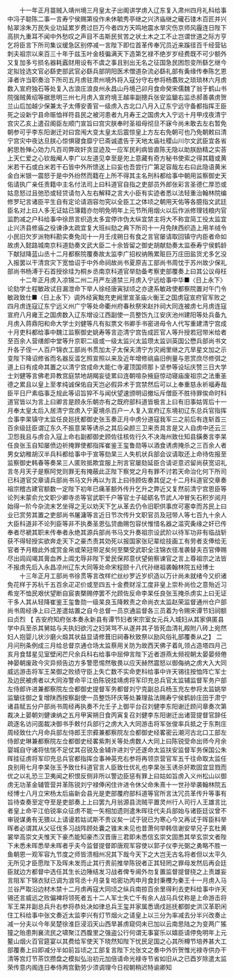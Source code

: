<!-- { "loadSidebar": true } -->
　　十一年正月苗贼入靖州境三月皇太子出阁讲学虏入辽东复入肃州四月礼科给事中冯子聪陈二事一言寿宁侯赐第役作未休毓秀亭继之兴济庙继之礲石镂木百匠并兴帖翠涂朱万民失业功延累岁费过巨万今者四方天鸣地震水旱灾伤京师风霾连日陛下高拱九重耳不闻中外愁叹之声目不击斯民贫苦之状土木之工不止岂谓世道之际方亨乞将臣言下所司集议缓急区别停减一言陛下即位首革传奉冗员近来蹊径百千经营钻刺夫祖宗以来百三十年于兹玉叶金枝徧满天下造第乞禄不绝岁岁经费既不可少额外又复加多亏损名器耗蠧财用设有不虞之事且别出无名之征国急民困怨变所繇乞继今定拟铨选文官必繇吏部武官必繇兵部阴阳医术僧道杂流必繇礼部有夤缘传奉陈乞恩泽者许当职奏治下所司五月虏驻肃州境外将入寇分守右参将杨翥败之琐琐林六月虏数入宣府独石等处复入古浪庄浪良州永昌山丹境己卯月食命癸宋儒魏了翁于鹤山书院强贼黄绍等据思明三州七月虏入宣府境王越率副摠兵张安监鎗右监丞郝善袭虏贺兰山后加越少保兼太子太傅安善官一级虏入古北口八月入辽东宁远守备都指挥王臣死之设新宁县命赈恤祥符县民之被河患者九月寿王之国虏大入宁远十月甲戌夜清宁宫灾乙亥上遣召阁臣左顺门宣旨曰宫灾朕奉时圣祖母彻旦不寐今尚未敢去左右暂免朝参可乎李东阳谢迁对曰宫闱大变太皇太后震惊皇上方左右免朝可也乃免朝敕曰清宁宫灾中夜达旦朕心惊惧寝食靡宁巳斋诚遣告于天地太庙社稷山川尔文武臣宜各省躬思咎殚心効力凡百司弊政奸贪显迹及一应军民利病皆直陈无隐以助朕励精之实荅上天仁爱之心钦哉阉人李广以左道见幸至是夗上意藏有奇方秘书使索之得其籍或黄米若干石或白米若干石皆中外所馈送上曰妄也吾尝行广第足容哉左右曰此隐语黄米金白米银一震怒于是中外纷然而籍在上所不得其主名刑科都给事中朝用监察御史天佑请执广亲任责籍中主名付法司上曰科道官自指之吏部员外郎张彩言圣德仁厚恐或姑息怒过且弛恐或轻贷请勿入左右解释之言大小臣有实迹者悉以法轻重治翰林院编修罗玘言诸臣平生自有定论请涵容勿究以全臣工之体顷之朝用天佑等各臆指文武廷臣名对上曰人多无证姑已簿籍亦勿明免明年上元节所用烟火以后作派修理钱粮内官监酌减之户科给事中徐昂言织造太多宜停诈伪太纵宜禁主将大不称宜简工役太监宜止兴济县修庙之役谏诤太疏宜复大班纠劾之典下所司十一月免陕西织造上用羊绒令小民旧欠岁派物料勘实奏免闰十一月壬戌朔日有食之言官屡请取回镇守内臣者命如故虏入懿路城南京科道劾奏文武大臣二十余皆留之御史胡献劾奏太监泰寿宁侯鹤龄下献狱降蓝山丞十二月都察院覆奏故太监李广招权纳贿累赃巨万庄田盐货尤多乞没入报罢以干清宫灾下宽恤诏于中外命祠故尚书夏原吉工部尚书周忱于苏州故少保礼部尚书杨溥于石首授徐珪为桐乡丞南京科道官举劾备考察吏部覆奏上曰其公议母枉 
　　十二年正月虏入凉锦二州二月严左道禁三月虏入宁远给事中华■〈日上永下〉论劾学士程敏政试目漏泄命下举人徐经唐寅狱顷之亦逮系敏政使都察院置对午门令敏政致仕■〈日上永下〉调外经寅黜充吏阙里宣圣庙火衡王之国虏寇宣府官军败之四月虏连寇辽东宁远义州广宁等处命衢州府春秋祭宋赵抃祠大同连被虏七月虏连寇宣府八月雍王之国虏数入辽东增设江西副使一员整饬九江安庆池州建阳等处兵备九月虏入蒋鼎阳和命大学士刘健等凡有拟票文书卿手书密进毋令人代写重建清宁宫成十月吏科都给事中魏江监察御史姚寿等言迩清宁宫告成匠官人等升授若冠带米给者至百余人营缮郎中堂等升京职二级或一级太监兴太监瓒太监训英国公懋兵部尚书文升各子侄一人百户锦衣工部尚书贯加太子太保夫清宁方灾阙里继之亢旱星文加之示变陛下降诏修省而名器反滥乞照宣照以来及近年增修祧庙旧例量与恩赏庶尽修弭之道上曰有成命其置之以清宁宫成命大能仁寺灌顶国师那卜坚参等设坛庆赞三日大学士刘健等言佛老异教宫庭禁地胡羯妄徒累曰连朝喧杂掖庭惊动寝庙废祖宗之法重圣德之累且以皇上至孝纯诚保佑自天岂必假异术于宫禁然后可以上奉重慈永祈福寿哉臣平日尸素临事乏规此等诏旨猝不与闻伏望速颁明诏撤坛斥僧臣不胜待罪俟命时科道官皆以为言上曰卿言是顾永乐朝亦有之既府部科道皆极言上曰有旧事姑胥后十一月奉太皇太后入居清宁宫虏入宁夏境杀百户一人复入宣府辽东境初辽东总兵官指挥佥事李杲镇守太监任良廵抚都御史张玉奏正月中虏分道寇我军三之前后有连斩首三百余级廷臣谓辽东久不振意杲等诱杀之其后朵颜三卫来贡具言是又人自虏中还云三卫怨我且与虏合入寇上命右副都御史顾佐往核佐行久不决海州致仕知县鐄奏言李杲任良张玉自知屡偾边祈掩罪使都指挥崔鉴王玺鲁勋等以酒食诱虏掩杀之三百余人者男女幼稚胡汉半兵科都给事中于宣等劾杲三人失机状兵部会议请取还上命待佐报至监察御史韩春等奏杲三人匿败抵欺宜服上刑言官屡劾延臣合请讵意迟留尚获宽诏礼言冬月天子是察阿党则罪无有掩蔽此正陛下察党之月有罪不讨若天命治化何下所司已科道官交章请兵部尚书马文升再以为言上曰待顾佐奏其促之十二月科道官交章奏祖宗稽古建官额数一定陛下初年已痛革额外传升乞升之弊近又复然前清宁宫恩臣等论列未蒙俞允文职少卿寺丞等官武职千户等官士子砥砺名节武人冲冒矢石积岁阅月始得一阶今杂流末艺坐得之无以劝天下乞从革去仍令旧职供事庶可塞幸而苏民上曰业已赏劳其置之吏部尚书屠滽等言近日节次传升文职官员及冠带人等七百九十余人大臣科道非不论列臣等非不执奏圣恩弘贷曲赐包容伏惟惜名器之滥究夤缘之奸已传奉者尽褫其职未传奉者永绝其源兵部尚书马文升奏祖宗设武阶以待军功非有临战斩获不得轻授实欲奔走天下之豪杰责其効死以报国家张玘辈绘技画工有劳者支俸给无官者予月粮此外或赏金帛或荣冠带足矣何至槩受武职全注锦衣径准袭替夫百官俸赐尽出闾阎竭其膏血养上阘冘辱非陛下爱民保邦意伏望俯察谏官之言上尊祖宗之法皆不报虏先后入永昌凉州辽东大同等处命宋程颐十八代孙继祖袭翰林院五经博士 
　　十三年正月工部尚书徐贯等言改样纻丝纱罗近岁织造以万计尚未就绪今又织诸免花样于苏杭千五百余疋疋价或至四五十金费财淫工度非皇上崇朴尚俭之意殆近习希宠不恤民艰伏望断自宸衷槩赐停罢不允顾佐反命李杲任良张玉掩杀虏实上曰无证干多人其从轻降崔鉴王玺鲁勋一级杲良玉降敕责之命尚衣太监赵荣监督通州仓户部尚书周经诤上曰己差遣姑置之自今总督一员京通监督各三员着为令赐宋谭节妇祠额曰贞烈 【 吉安府知府张本奏永新县有谭节妇者宋宗室女元兵入城妇从其家俱匿县学中兵至杀其舅姑与夫执妇欲污之妇哭骂不从遂并其子皆死血清礼殿附八砖上宛然妇人抱婴儿状沙磨火煅其状益显请修葺旧祠春秋致祭以励风俗礼部覆奏从之】 二月问刑条例成三月给总督京通仓场太监蔡用关防为故西天佛子着癿领占造塔四月己亥月食彗星见室壁闲芒尺余兵科右给事中屈伸言陛下近者游燕太频视朝太晏晏频倦神晏朝废政今灾异频告边方多警愿惕然敬畏以应天赫然震怒以御侮纳之虏大入大同威远游击将军王杲御之败绩守臣上失亡数不实命吏科给事中许天锡往按恤阵亡军士及边民被虏者以大同洊警命平江伯陈锐挂靖虏将军印充总兵官太监辅监督军务户部左侍郎许进兼都察院左佥都御史提督军务都督刘宁克副总兵杨玉充左参将太监姚举监鎗往御之复增陕西按察副使一员整饬环庆等处兼理盐法赐寿宁侯鹤龄庄田于肃宁诸县赋五分户部尚书周经再执奏不允壬子上御平台召刘健李东阳谢迁顾问章奏次第裁决上晏朝刘健谏纳之五月甲寅朔日食丙寅复召刘健李东阳谢迁出诸营提督官辞任疏逐名访问面裁决御书手敕付兵部行之虏大入大同游击将军张俊率兵抵之于东荆庄周经致仕六月命兵部左侍郎王宗彛兼都察院左佥都御史经畧密云潮河古北口工部左侍郎史琳兼都察院左佥都御史经畧紫荆关等处虏数人大同上曰陈锐受命出师今月余婴城自守诸将怯惴不足仗其召锐及金辅许进刘宁还遂命太监扶安监督军务保国公朱晖挂征虏将军印充总兵官都指挥佥事神英充右参将再领京营官军五千往命取太监任良别用七月李杲张玉予致仕科道官言人臣致仕优礼也李杲张玉诱杀奸欺固宜显戮而优之以礼恐三卫夷闻之积恨反侧非所以警边臣惩有罪上曰姑如旨虏入义州松山以御虏无功革金辅管营并革陈锐刘宁禄俸闲住许进令休父命朱熹十一世孙举袭翰林院五经博士八月立宋杨太后庙新会县光是吏部覆府部科道等官所言汰冗员革传升等事有旨待查奏至定夺至是吏部奏上上曰罢九月翁源县流贼平置灵州行人司行人王雄言比者皇上命平江伯锐率众征虏不能一矢相加遗则遣朱晖往代夫兵部始与诸臣廷议曾不审锐谋勇有无猥以上请谩若姑试斯不贵议矣一试于锐已为寒心今又再试于晖臣料举晖者必谓其从父征伐多习战阵顾处囊之锥末未见也昔萧何举韩信谢安举兄子玄杜黄裳举高崇文夫惟天下豪杰能知豪杰汉晋唐三君即未悉信玄崇文固悉其举玄崇文者陛下未悉未晖悉举未晖者乎夫今监督提督即唐观军容使以郭子仪李光弼之勇略不胜一鱼朝恩一观军容九节度之师皆溃相州况其下哉今天下之大岂无古名将者但以太平久无所见才臣愿陛下及晖未发而止其行责前推举陈锐者正其轻罔之罪母发然后再会廷臣就边方都督中选任其生长边陲结发习战者俾专阃外勿复置监督提督挠之上责雄妄言阻军下锦衣狱已调为浪穹丞十月录复哈密功丙申月食封秉欆为秦王十一月虏入马兰谷严取沿边材木禁十二月虏再寇大同顷之纵兵南掠百余里得利去吏科给事中许天锡还言威远之败偏裨将领死者五十二人军士失亡千有余人战马兵仗称是上命游击将军王杲并副总兵升右参将恭处决如律总兵王玺并家属悉谪戍廵抚都御史洪汉革职闲住工科给事中张文奏近太监李兴有灯节烟火之请皇上以三分为率减去分半兴改奏止减一分夫以今年吴楚徐淮巨浸滔天山西旱甚虏窥伺未已加以云南思陆之为变两广猺獞之贻患荆襄流民之啸聚江西腹里之强盗公行何谓无事宴乐以嬉臣请停免明年上元鳌山烟火百官筵宴以其费给军使天下晓然知陛下忧民足国之心其所樽节培养甚大工部覆奏上曰即减分半如前旨顷之工部复言陛下允张文之奏中外忻贺惟光禄寺供办干清等宫灯节茶饮攒盘之模拟弘治初元加倍请命光禄寺节省如旧从之已酉岁除遣太监荣传意内阁连日奉侍两宫勤劳少须调理今日视朝稍迟特谕卿知 


